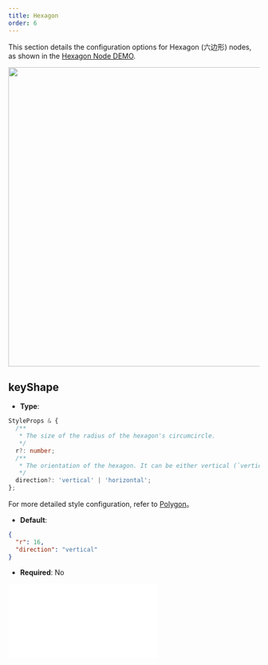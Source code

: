 ```yaml
---
title: Hexagon
order: 6
---
```


This section details the configuration options for Hexagon (六边形) nodes, as shown in the [Hexagon Node DEMO](/en/examples/item/defaultNodes/#hexagon).

<img src="https://mdn.alipayobjects.com/huamei_qa8qxu/afts/img/A*muosSr4ft8QAAAAAAAAAAAAADmJ7AQ/original" width=600 />

## keyShape

- **Type**:

```typescript
StyleProps & {
  /**
   * The size of the radius of the hexagon's circumcircle.
   */
  r?: number;
  /**
   * The orientation of the hexagon. It can be either vertical (`vertical`) or horizontal (`horizontal`), determining the hexagon's orientation on the canvas.
   */
  direction?: 'vertical' | 'horizontal';
};
```

For more detailed style configuration, refer to [Polygon](../shape/PolygonStyleProps.en.md)。

- **Default**:

```json
{
  "r": 16,
  "direction": "vertical"
}
```

- **Required**: No

<embed src="../../../common/NodeShapeStyles.en.md"></embed>
